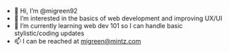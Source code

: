 - 👋 Hi, I’m @migreen92
- 👀 I’m interested in the basics of web development and improving UX/UI
- 🌱 I’m currently learning web dev 101 so I can handle basic stylistic/coding updates 
- 📫 I can be reached at migreen@mintz.com

<!---
migreen92/migreen92 is a ✨ special ✨ repository because its `README.md` (this file) appears on your GitHub profile.
You can click the Preview link to take a look at your changes.
--->
